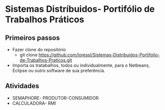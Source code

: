 # Sistemas Distríbuidos- Portifólio de Trabalhos Práticos

## Primeiros passos

- Fazer clone do repositório
  - git clone https://github.com/loressl/Sistemas-Distribuidos-Portifolio-de-Trabalhos-Praticos.git
- Importa os tratabalhos, todos ou individualmente, para o Netbeans, Eclipse ou outro software de sua preferência.


## Atividades

- SEMAPHORE- PRODUTOR-CONSUMIDOR
- CALCULADORA- RMI
